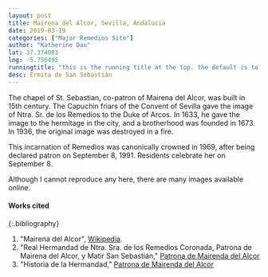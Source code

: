 ```yaml
---
layout: post
title: Mairena del Alcor, Sevilla, Andalucia
date: 2019-03-19
categories: ["Major Remedios Site"]
author: "Katherine Dau"
lat: 37.374083
lng: -5.750495
runningtitle: "this is the running title at the top. the default is to display the site title, so to activate the running title you will need to uncomment in the post.html layout"
desc: Ermita de San Sebastián
---
```

The chapel of St. Sebastian, co-patron of Mairena del Alcor, was built in 15th century. The Capuchin friars of the Convent of Sevilla gave the image of Ntra. Sr. de los Remedios to the Duke of Arcos. In 1633, he gave the image to the hermitage in the city, and a brotherhood was founded in 1673. In 1936, the original image was destroyed in a fire.   

This incarnation of Remedios was canonically crowned in 1969, after being declared patron on September 8, 1991. Residents celebrate her on September 8.

Although I cannot reproduce any here, there are many images available online.

#### Works cited

{:.bibliography}
1. "Mairena del Alcor", [Wikipedia](https://es.wikipedia.org/wiki/Mairena_del_Alcor).
2. "Real Hermandad de Ntra. Sra. de los Remedios Coronada, Patrona de Mairena del Alcor, y Matir San Sebastián," [Patrona de Mairenda del Alcor](http://patronademairenadelalcor.es/)
3. "Historia de la Hermandad," [Patrona de Mairenda del Alcor](http://patronademairenadelalcor.es/la-hermandad/historia-de-la-hermandad)
